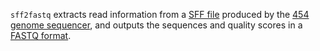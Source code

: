 `sff2fastq` extracts read information from a 
[SFF file](http://en.wikipedia.org/wiki/Standard_Flowgram_Format) 
produced by the [454](http://en.wikipedia.org/wiki/454_Life_Sciences) 
[genome sequencer](http://454.com/products-solutions/system-benefits.asp),
and outputs the sequences and quality scores in a 
[FASTQ format](http://en.wikipedia.org/wiki/FASTQ_format).
